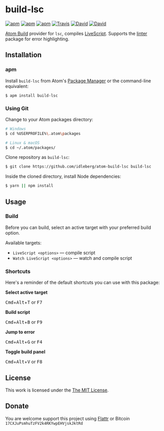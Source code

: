 # build-lsc

[![apm](https://img.shields.io/apm/l/build-lsc.svg?style=flat-square)](https://atom.io/packages/build-lsc)
[![apm](https://img.shields.io/apm/v/build-lsc.svg?style=flat-square)](https://atom.io/packages/build-lsc)
[![apm](https://img.shields.io/apm/dm/build-lsc.svg?style=flat-square)](https://atom.io/packages/build-lsc)
[![Travis](https://img.shields.io/travis/idleberg/atom-build-lsc.svg?style=flat-square)](https://travis-ci.org/idleberg/atom-build-lsc)
[![David](https://img.shields.io/david/idleberg/atom-build-lsc.svg?style=flat-square)](https://david-dm.org/idleberg/atom-build-lsc)
[![David](https://img.shields.io/david/dev/idleberg/atom-build-lsc.svg?style=flat-square)](https://david-dm.org/idleberg/atom-build-lsc?type=dev)

[Atom Build](https://atombuild.github.io/) provider for `lsc`, compiles [LiveScript](http://livescript.net/). Supports the [linter](https://atom.io/packages/linter) package for error highlighting.

## Installation

### apm

Install `build-lsc` from Atom's [Package Manager](http://flight-manual.atom.io/using-atom/sections/atom-packages/) or the command-line equivalent:

`$ apm install build-lsc`

### Using Git

Change to your Atom packages directory:

```bash
# Windows
$ cd %USERPROFILE%\.atom\packages

# Linux & macOS
$ cd ~/.atom/packages/
```

Clone repository as `build-lsc`:

```bash
$ git clone https://github.com/idleberg/atom-build-lsc build-lsc
```

Inside the cloned directory, install Node dependencies:

```bash
$ yarn || npm install
```

## Usage

### Build

Before you can build, select an active target with your preferred build option.

Available targets:

* `LiveScript <options>` — compile script
* `Watch LiveScript <options>` — watch and compile script

### Shortcuts

Here's a reminder of the default shortcuts you can use with this package:

**Select active target**

<kbd>Cmd</kbd>+<kbd>Alt</kbd>+<kbd>T</kbd> or <kbd>F7</kbd>

**Build script**

<kbd>Cmd</kbd>+<kbd>Alt</kbd>+<kbd>B</kbd> or <kbd>F9</kbd>

**Jump to error**

<kbd>Cmd</kbd>+<kbd>Alt</kbd>+<kbd>G</kbd> or <kbd>F4</kbd>

**Toggle build panel**

<kbd>Cmd</kbd>+<kbd>Alt</kbd>+<kbd>V</kbd> or <kbd>F8</kbd>

## License

This work is licensed under the [The MIT License](LICENSE.md).

## Donate

You are welcome support this project using [Flattr](https://flattr.com/submit/auto?user_id=idleberg&url=https://github.com/idleberg/atom-build-lsc) or Bitcoin `17CXJuPsmhuTzFV2k4RKYwpEHVjskJktRd`

